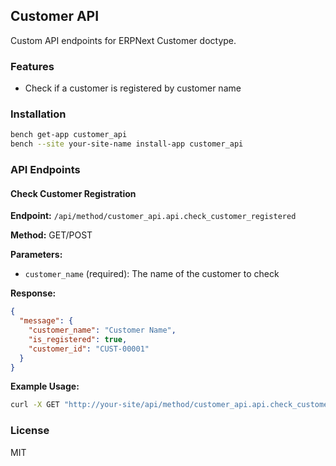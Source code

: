## Customer API

Custom API endpoints for ERPNext Customer doctype.

### Features

- Check if a customer is registered by customer name

### Installation

```bash
bench get-app customer_api
bench --site your-site-name install-app customer_api
```

### API Endpoints

#### Check Customer Registration

**Endpoint:** `/api/method/customer_api.api.check_customer_registered`

**Method:** GET/POST

**Parameters:**
- `customer_name` (required): The name of the customer to check

**Response:**
```json
{
  "message": {
    "customer_name": "Customer Name",
    "is_registered": true,
    "customer_id": "CUST-00001"
  }
}
```

**Example Usage:**
```bash
curl -X GET "http://your-site/api/method/customer_api.api.check_customer_registered?customer_name=John%20Doe"
```

### License

MIT

